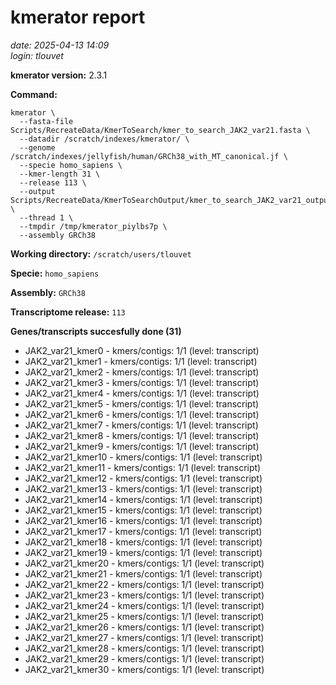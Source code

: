 # kmerator report
*date: 2025-04-13 14:09*  
*login: tlouvet*

**kmerator version:** 2.3.1

**Command:**

```
kmerator \
  --fasta-file Scripts/RecreateData/KmerToSearch/kmer_to_search_JAK2_var21.fasta \
  --datadir /scratch/indexes/kmerator/ \
  --genome /scratch/indexes/jellyfish/human/GRCh38_with_MT_canonical.jf \
  --specie homo_sapiens \
  --kmer-length 31 \
  --release 113 \
  --output Scripts/RecreateData/KmerToSearchOutput/kmer_to_search_JAK2_var21_output \
  --thread 1 \
  --tmpdir /tmp/kmerator_piylbs7p \
  --assembly GRCh38
```

**Working directory:** `/scratch/users/tlouvet`

**Specie:** `homo_sapiens`

**Assembly:** `GRCh38`

**Transcriptome release:** `113`

**Genes/transcripts succesfully done (31)**

- JAK2_var21_kmer0 - kmers/contigs: 1/1 (level: transcript)
- JAK2_var21_kmer1 - kmers/contigs: 1/1 (level: transcript)
- JAK2_var21_kmer2 - kmers/contigs: 1/1 (level: transcript)
- JAK2_var21_kmer3 - kmers/contigs: 1/1 (level: transcript)
- JAK2_var21_kmer4 - kmers/contigs: 1/1 (level: transcript)
- JAK2_var21_kmer5 - kmers/contigs: 1/1 (level: transcript)
- JAK2_var21_kmer6 - kmers/contigs: 1/1 (level: transcript)
- JAK2_var21_kmer7 - kmers/contigs: 1/1 (level: transcript)
- JAK2_var21_kmer8 - kmers/contigs: 1/1 (level: transcript)
- JAK2_var21_kmer9 - kmers/contigs: 1/1 (level: transcript)
- JAK2_var21_kmer10 - kmers/contigs: 1/1 (level: transcript)
- JAK2_var21_kmer11 - kmers/contigs: 1/1 (level: transcript)
- JAK2_var21_kmer12 - kmers/contigs: 1/1 (level: transcript)
- JAK2_var21_kmer13 - kmers/contigs: 1/1 (level: transcript)
- JAK2_var21_kmer14 - kmers/contigs: 1/1 (level: transcript)
- JAK2_var21_kmer15 - kmers/contigs: 1/1 (level: transcript)
- JAK2_var21_kmer16 - kmers/contigs: 1/1 (level: transcript)
- JAK2_var21_kmer17 - kmers/contigs: 1/1 (level: transcript)
- JAK2_var21_kmer18 - kmers/contigs: 1/1 (level: transcript)
- JAK2_var21_kmer19 - kmers/contigs: 1/1 (level: transcript)
- JAK2_var21_kmer20 - kmers/contigs: 1/1 (level: transcript)
- JAK2_var21_kmer21 - kmers/contigs: 1/1 (level: transcript)
- JAK2_var21_kmer22 - kmers/contigs: 1/1 (level: transcript)
- JAK2_var21_kmer23 - kmers/contigs: 1/1 (level: transcript)
- JAK2_var21_kmer24 - kmers/contigs: 1/1 (level: transcript)
- JAK2_var21_kmer25 - kmers/contigs: 1/1 (level: transcript)
- JAK2_var21_kmer26 - kmers/contigs: 1/1 (level: transcript)
- JAK2_var21_kmer27 - kmers/contigs: 1/1 (level: transcript)
- JAK2_var21_kmer28 - kmers/contigs: 1/1 (level: transcript)
- JAK2_var21_kmer29 - kmers/contigs: 1/1 (level: transcript)
- JAK2_var21_kmer30 - kmers/contigs: 1/1 (level: transcript)
